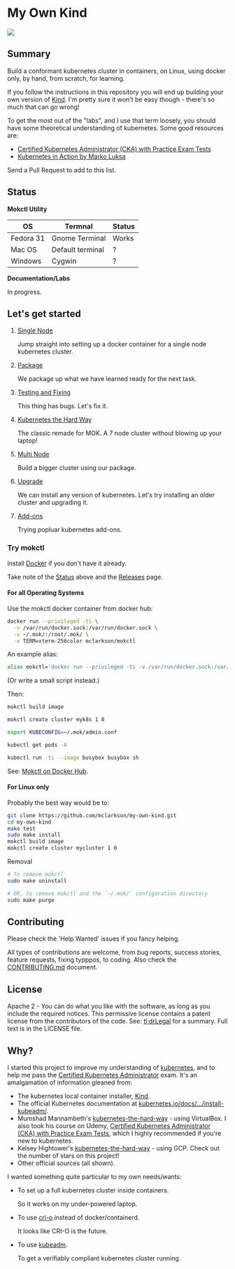 # My Own Kind

![](docs/images/mokctl-demo.gif)

## Summary

Build a conformant kubernetes cluster in containers, on Linux, using docker only, by hand, from scratch, for learning.

If you follow the instructions in this repository you will end up building your own version of [Kind](https://kind.sigs.k8s.io/). I'm pretty sure it won't be easy though - there's so much that can go wrong!

To get the most out of the "labs", and I use that term loosely, you should have some theoretical understanding of kubernetes. Some good resources are:

* [Certified Kubernetes Administrator (CKA) with Practice Exam Tests](https://www.udemy.com/course/certified-kubernetes-administrator-with-practice-tests/)
* [Kubernetes in Action by Marko Luksa](https://www.goodreads.com/book/show/34013922-kubernetes-in-action)

Send a Pull Request to add to this list.

## Status

**Mokctl Utility**

| OS        | Termnal          | Status |
| --------- | ---------------- | ------ |
| Fedora 31 | Gnome Terminal   | Works  |
| Mac OS    | Default terminal | ?      |
| Windows   | Cygwin           | ?      |

**Documentation/Labs**

In progress.

## Let's get started

1. [Single Node](docs/build.md)
   
   Jump straight into setting up a docker container for a single node kubernetes cluster.

2. [Package](docs/package.md)
   
   We package up what we have learned ready for the next task.

3. [Testing and Fixing](/docs/testfix.md)
   
   This thing has bugs. Let's fix it.

4. [Kubernetes the Hard Way](/docs/k8shardway.md)
   
   The classic remade for MOK. A 7 node cluster without blowing up your laptop!

5. [Multi Node]()
   
   Build a bigger cluster using our package.

6. [Upgrade](/docs/upgrade.md)
   
   We can install any version of kubernetes. Let's try installing an older cluster and upgrading it.

7. [Add-ons](/docs/addons.md)
   
   Trying popluar kubernetes add-ons.

### Try mokctl

Install [Docker](https://docs.docker.com/get-docker/) if you don't have it already.

Take note of the [Status](#status) above and the [Releases](https://github.com/mclarkson/my-own-kind/releases) page.

#### For all Operating Systems

Use the mokctl docker container from docker hub:

```bash
docker run --privileged -ti \
  -v /var/run/docker.sock:/var/run/docker.sock \
  -v ~/.mok/:/root/.mok/ \
  -e TERM=xterm-256color mclarkson/mokctl
```

An example alias:

```bash
alias mokctl='docker run --privileged -ti -v /var/run/docker.sock:/var/run/docker.sock -v ~/.mok/:/root/.mok/ -e TERM=xterm-256color mclarkson/mokctl'
```

(Or write a small script instead.)

Then:

```bash
mokctl build image

mokctl create cluster myk8s 1 0

export KUBECONFIG=~/.mok/admin.conf

kubectl get pods -A

kubectl run -ti --image busybox busybox sh
```

See: [Mokctl on Docker Hub](https://hub.docker.com/r/mclarkson/mokctl).

#### For Linux only

Probably the best way would be to:

```bash
git clone https://github.com/mclarkson/my-own-kind.git
cd my-own-kind
make test
sudo make install
mokctl build image
mokctl create cluster mycluster 1 0
```

Removal

```bash
# To remove mokctl
sudo make uninstall

# OR, to remove mokctl and the `~/.mok/` configuration directory
sudo make purge
```

## Contributing

Please check the 'Help Wanted' issues if you fancy helping.

All types of contributions are welcome, from bug reports, success stories, feature requests, fixing typppos, to coding. Also check the [CONTRIBUTING.md](/CONTRIBUTING.md) document.

## License

Apache 2 - You can do what you like with the software, as long as you include the required notices. This permissive license contains a patent license 
from the contributors of the code. See: [tl;drLegal](https://tldrlegal.com/license/apache-license-2.0-%28apache-2.0%29) for a summary. Full text is in the LICENSE file.

## Why?

I started this project to improve my understanding of [kubernetes](https://kubernetes.io/), and to help me pass the [Certified Kubernetes Administrator](https://www.cncf.io/certification/cka/) exam. It's an amalgamation of information gleaned from:

* The kubernetes local container installer, [Kind](https://kind.sigs.k8s.io/).
* The official Kubernetes documentation at [kubernetes.io/docs/.../install-kubeadm/](https://kubernetes.io/docs/setup/production-environment/tools/kubeadm/install-kubeadm/).
* Mumshad Mannambeth's [kubernetes-the-hard-way](https://github.com/mmumshad/kubernetes-the-hard-way) - using VirtualBox.
  I also took his course on Udemy, [Certified Kubernetes Administrator (CKA) with Practice Exam Tests](https://www.udemy.com/course/certified-kubernetes-administrator-with-practice-tests/), which I highly recommended if you're new to kubernetes.
* Kelsey Hightower's [kubernetes-the-hard-way](https://github.com/kelseyhightower/kubernetes-the-hard-way) - using GCP. Check out the number of stars on this project!
* Other official sources (all shown).

I wanted something quite particular to my own needs/wants:

* To set up a full kubernetes cluster inside containers.
  
  So it works on my under-powered laptop.

* To use [cri-o](https://cri-o.io/) instead of docker/containerd.
  
  It looks like CRI-O is the future.

* To use [kubeadm](https://kubernetes.io/docs/reference/setup-tools/kubeadm/kubeadm/).
  
  To get a verifiably compliant kubernetes cluster running.
